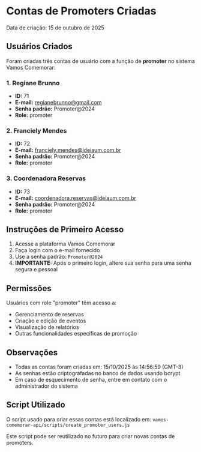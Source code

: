 # Contas de Promoters Criadas

Data de criação: 15 de outubro de 2025

## Usuários Criados

Foram criadas três contas de usuário com a função de **promoter** no sistema Vamos Comemorar:

### 1. Regiane Brunno
- **ID:** 71
- **E-mail:** regianebrunno@gmail.com
- **Senha padrão:** Promoter@2024
- **Role:** promoter

### 2. Franciely Mendes
- **ID:** 72
- **E-mail:** franciely.mendes@ideiaum.com.br
- **Senha padrão:** Promoter@2024
- **Role:** promoter

### 3. Coordenadora Reservas
- **ID:** 73
- **E-mail:** coordenadora.reservas@ideiaum.com.br
- **Senha padrão:** Promoter@2024
- **Role:** promoter

## Instruções de Primeiro Acesso

1. Acesse a plataforma Vamos Comemorar
2. Faça login com o e-mail fornecido
3. Use a senha padrão: `Promoter@2024`
4. **IMPORTANTE:** Após o primeiro login, altere sua senha para uma senha segura e pessoal

## Permissões

Usuários com role "promoter" têm acesso a:
- Gerenciamento de reservas
- Criação e edição de eventos
- Visualização de relatórios
- Outras funcionalidades específicas de promoção

## Observações

- Todas as contas foram criadas em: 15/10/2025 às 14:56:59 (GMT-3)
- As senhas estão criptografadas no banco de dados usando bcrypt
- Em caso de esquecimento de senha, entre em contato com o administrador do sistema

## Script Utilizado

O script usado para criar essas contas está localizado em:
`vamos-comemorar-api/scripts/create_promoter_users.js`

Este script pode ser reutilizado no futuro para criar novas contas de promoters.


